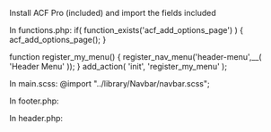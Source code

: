 Install ACF Pro (included) and import the fields included

In functions.php:
if( function_exists('acf_add_options_page') ) {
    acf_add_options_page();
}

function register_my_menu() {
    register_nav_menu('header-menu',__( 'Header Menu' ));
}
add_action( 'init', 'register_my_menu' );

In main.scss:
@import "../library/Navbar/navbar.scss";

In footer.php:
<script src="https://cdnjs.cloudflare.com/ajax/libs/twitter-bootstrap/4.5.3/js/bootstrap.min.js" integrity="sha512-8qmis31OQi6hIRgvkht0s6mCOittjMa9GMqtK9hes5iEQBQE/Ca6yGE5FsW36vyipGoWQswBj/QBm2JR086Rkw==" crossorigin="anonymous"></script>
<link rel="stylesheet" href="https://cdnjs.cloudflare.com/ajax/libs/twitter-bootstrap/4.5.3/css/bootstrap.min.css" integrity="sha512-oc9+XSs1H243/FRN9Rw62Fn8EtxjEYWHXRvjS43YtueEewbS6ObfXcJNyohjHqVKFPoXXUxwc+q1K7Dee6vv9g==" crossorigin="anonymous" />

In header.php:
<?php get_template_part('/mifw/library/Navbar/navbar'); ?>


